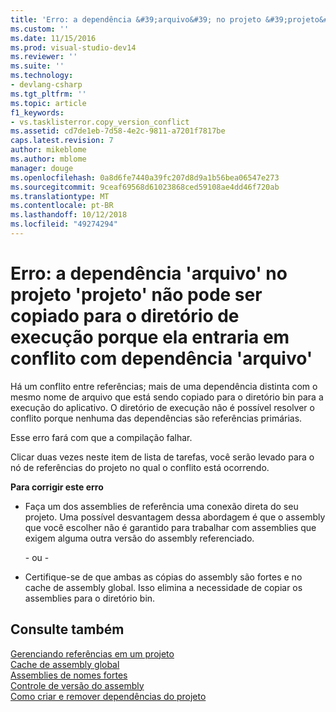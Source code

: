 ```yaml
---
title: 'Erro: a dependência &#39;arquivo&#39; no projeto &#39;projeto&#39; não pode ser copiado para o diretório de execução porque ela entraria em conflito com dependência &#39;arquivo&#39; | Microsoft Docs'
ms.custom: ''
ms.date: 11/15/2016
ms.prod: visual-studio-dev14
ms.reviewer: ''
ms.suite: ''
ms.technology:
- devlang-csharp
ms.tgt_pltfrm: ''
ms.topic: article
f1_keywords:
- vs.tasklisterror.copy_version_conflict
ms.assetid: cd7de1eb-7d58-4e2c-9811-a7201f7817be
caps.latest.revision: 7
author: mikeblome
ms.author: mblome
manager: douge
ms.openlocfilehash: 0a8d6fe7440a39fc207d8d9a1b56bea06547e273
ms.sourcegitcommit: 9ceaf69568d61023868ced59108ae4dd46f720ab
ms.translationtype: MT
ms.contentlocale: pt-BR
ms.lasthandoff: 10/12/2018
ms.locfileid: "49274294"
---
```

# <a name="error-the-dependency-39file39-in-project-39project39-cannot-be-copied-to-the-run-directory-because-it-would-conflict-with-dependency-39file39"></a>Erro: a dependência &#39;arquivo&#39; no projeto &#39;projeto&#39; não pode ser copiado para o diretório de execução porque ela entraria em conflito com dependência &#39;arquivo&#39;
Há um conflito entre referências; mais de uma dependência distinta com o mesmo nome de arquivo que está sendo copiado para o diretório bin para a execução do aplicativo. O diretório de execução não é possível resolver o conflito porque nenhuma das dependências são referências primárias.  
  
 Esse erro fará com que a compilação falhar.  
  
 Clicar duas vezes neste item de lista de tarefas, você serão levado para o nó de referências do projeto no qual o conflito está ocorrendo.  
  
 **Para corrigir este erro**  
  
-   Faça um dos assemblies de referência uma conexão direta do seu projeto. Uma possível desvantagem dessa abordagem é que o assembly que você escolher não é garantido para trabalhar com assemblies que exigem alguma outra versão do assembly referenciado.  
  
     \- ou -  
  
-   Certifique-se de que ambas as cópias do assembly são fortes e no cache de assembly global. Isso elimina a necessidade de copiar os assemblies para o diretório bin.  
  
## <a name="see-also"></a>Consulte também  
 [Gerenciando referências em um projeto](../ide/managing-references-in-a-project.md)   
 [Cache de assembly global](http://msdn.microsoft.com/library/cf5eacd0-d3ec-4879-b6da-5fd5e4372202)   
 [Assemblies de nomes fortes](http://msdn.microsoft.com/library/d4a80263-f3e0-4d81-9b61-f0cbeae3797b)   
 [Controle de versão do assembly](http://msdn.microsoft.com/library/775ad4fb-914f-453c-98ef-ce1089b6f903)   
 [Como criar e remover dependências do projeto](../ide/how-to-create-and-remove-project-dependencies.md)